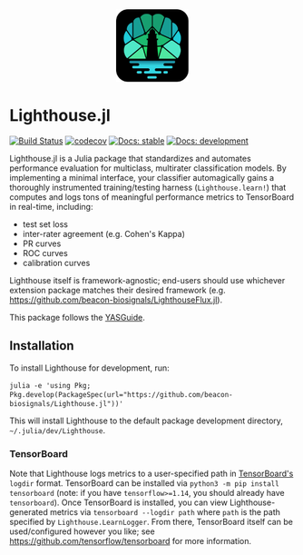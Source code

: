 <div align="center">
  <img src="docs/src/assets/logo.svg"
       alt="Lighthouse.jl"
       height="128"
       width="128">
</div>

# Lighthouse.jl

[![Build Status](https://travis-ci.com/beacon-biosignals/Lighthouse.jl.svg?token=m6ugwCxo8pHBxpMeiNTu&branch=main)](https://travis-ci.com/beacon-biosignals/Lighthouse.jl)
[![codecov](https://codecov.io/gh/beacon-biosignals/Lighthouse.jl/branch/main/graph/badge.svg?token=8DnNEbLw2x)](https://codecov.io/gh/beacon-biosignals/Lighthouse.jl)
[![Docs: stable](https://img.shields.io/badge/docs-stable-blue.svg)](https://beacon-biosignals.github.io/Lighthouse.jl/stable)
[![Docs: development](https://img.shields.io/badge/docs-dev-blue.svg)](https://beacon-biosignals.github.io/Lighthouse.jl/dev)


Lighthouse.jl is a Julia package that standardizes and automates performance evaluation for multiclass, multirater classification models. By implementing a minimal interface, your classifier automagically gains a thoroughly instrumented training/testing harness (`Lighthouse.learn!`) that computes and logs tons of meaningful performance metrics to TensorBoard in real-time, including:

- test set loss
- inter-rater agreement (e.g. Cohen's Kappa)
- PR curves
- ROC curves
- calibration curves

Lighthouse itself is framework-agnostic; end-users should use whichever extension package matches their desired framework (e.g. https://github.com/beacon-biosignals/LighthouseFlux.jl).

This package follows the [YASGuide](https://github.com/jrevels/YASGuide).

## Installation

To install Lighthouse for development, run:

```
julia -e 'using Pkg; Pkg.develop(PackageSpec(url="https://github.com/beacon-biosignals/Lighthouse.jl"))'
```

This will install Lighthouse to the default package development directory, `~/.julia/dev/Lighthouse`.

### TensorBoard

Note that Lighthouse logs metrics to a user-specified path in [TensorBoard's](https://github.com/tensorflow/tensorboard) `logdir` format. TensorBoard can be installed via `python3 -m pip install tensorboard` (note: if you have `tensorflow>=1.14`, you should already have `tensorboard`). Once TensorBoard is installed, you can view Lighthouse-generated metrics via `tensorboard --logdir path` where `path` is the path specified by `Lighthouse.LearnLogger`. From there, TensorBoard itself can be used/configured however you like; see https://github.com/tensorflow/tensorboard for more information.
